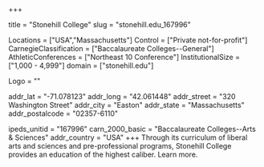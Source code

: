 
+++

title = "Stonehill College"
slug = "stonehill.edu_167996"

Locations = ["USA","Massachusetts"]
Control = ["Private not-for-profit"]
CarnegieClassification = ["Baccalaureate Colleges--General"]
AthleticConferences = ["Northeast 10 Conference"]
InstitutionalSize = ["1,000 - 4,999"]
domain = ["stonehill.edu"]

Logo = ""

addr_lat = "-71.078123"
addr_long = "42.061448"
addr_street = "320 Washington Street"
addr_city = "Easton"
addr_state = "Massachusetts"
addr_postalcode = "02357-6110"

ipeds_unitid = "167996"
carn_2000_basic = "Baccalaureate Colleges--Arts & Sciences"
addr_country = "USA"
+++
    Through its curriculum of liberal arts and sciences and pre-professional programs, Stonehill College provides an education of the highest caliber. Learn more.
